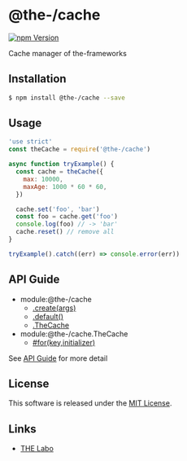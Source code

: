@the-/cache
==========

<!---
This file is generated by @the-/templates. Do not update manually.
--->

<!-- Badge Start -->
<a name="badges"></a>

[![npm Version][bd_npm_shield_url]][bd_npm_url]

[bd_repo_url]: https://github.com/the-labo/the
[bd_npm_url]: http://www.npmjs.org/package/@the-/cache
[bd_npm_shield_url]: http://img.shields.io/npm/v/@the-/cache.svg?style=flat

<!-- Badge End -->


<!-- Description Start -->
<a name="description"></a>

Cache manager of the-frameworks

<!-- Description End -->


<!-- Overview Start -->
<a name="overview"></a>




<!-- Overview End -->


<!-- Sections Start -->
<a name="sections"></a>

<!-- Section from "doc/readme/01.Installation.md.hbs" Start -->

<a name="section-doc-readme-01-installation-md"></a>

Installation
-----

```bash
$ npm install @the-/cache --save
```


<!-- Section from "doc/readme/01.Installation.md.hbs" End -->

<!-- Section from "doc/readme/02.Usage.md.hbs" Start -->

<a name="section-doc-readme-02-usage-md"></a>

Usage
---------

```javascript
'use strict'
const theCache = require('@the-/cache')

async function tryExample() {
  const cache = theCache({
    max: 10000,
    maxAge: 1000 * 60 * 60,
  })

  cache.set('foo', 'bar')
  const foo = cache.get('foo')
  console.log(foo) // -> 'bar'
  cache.reset() // remove all
}

tryExample().catch((err) => console.error(err))

```


<!-- Section from "doc/readme/02.Usage.md.hbs" End -->


<!-- Sections Start -->

<a name="api"></a>

## API Guide


- module:@the-/cache
  - [.create(args)](./doc/api/api.md#module_@the-/cache.create)
  - [.default()](./doc/api/api.md#module_@the-/cache.default)
  - [.TheCache](./doc/api/api.md#module_@the-/cache.TheCache)
- module:@the-/cache.TheCache
  - [#for(key,initializer)](./doc/api/api.md#module_@the-/cache.TheCache#for)

See [API Guide](./doc/api/api.md) for more detail


<!-- LICENSE Start -->
<a name="license"></a>

License
-------
This software is released under the [MIT License](https://github.com/the-labo/the/blob/master/LICENSE).

<!-- LICENSE End -->


<!-- Links Start -->
<a name="links"></a>

Links
------

+ [THE Labo][the_labo_url]

[the_labo_url]: https://github.com/the-labo

<!-- Links End -->
